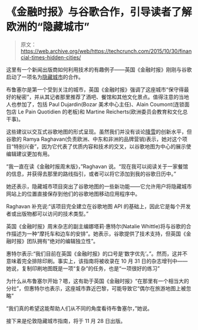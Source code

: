 # 《金融时报》与谷歌合作，引导读者了解欧洲的“隐藏城市”

> 原文：<https://web.archive.org/web/https://techcrunch.com/2015/10/30/financial-times-hidden-cities/>

这里有一个新闻出版商如何利用技术的有趣例子——英国《金融时报》刚刚与谷歌启动了一项名为[隐藏城市](https://web.archive.org/web/20230316112225/https://hiddencities.ft.com/brussels)的合作。

布鲁塞尔是第一个受到关注的城市，英国《金融时报》强调了这座城市“保守得最好的秘密”，并从其记者那里推荐了酒吧、餐馆和其他文化景点。值得注意的当地人也参加了，包括 Paul Dujardin(Bozar 美术中心主任)、Alain Coumont(连锁面包店 Le Pain Quotidien 的老板)和 Martine Reicherts(欧洲委员会教育和文化总干事)。

这些建议以交互式谷歌地图的形式呈现。虽然我们并没有谈论[降雪](https://web.archive.org/web/20230316112225/http://www.journalism.co.uk/news/new-york-times-digital-snowfall-feature-wins-pulitzer/s2/a552683/)的创新水平，但谷歌的 Ramya Raghavan(负责欧洲、中东和非洲的品牌营销)表示，她对这个项目“特别兴奋”，因为它代表了优质内容和技术的交叉，以谷歌地图为中心的展示使编辑建议更加有用。

“我一直在读《金融时报周末版》，”Raghavan 说。“现在我可以阅读关于一家餐馆的信息，并获得去那里的路线指引，或者可以将它添加到我的谷歌日历中。”

她还表示，隐藏城市项目突出了谷歌地图的一些新功能——它允许用户将隐藏城市网站上的位置直接保存到他们的谷歌地图移动应用程序中。

Raghavan 补充说:“该项目完全建立在谷歌地图 API 的基础上，因此它是每个开发者或出版物都可以访问的技术类型。”

英国《金融时报》周末杂志的副主编娜塔莉·惠特尔(Natalie Whittle)将与谷歌的合作描述为一种“摩托车和边车的安排”。她表示，谷歌提供了技术支持，但英国《金融时报》团队拥有“绝对的编辑独立性”。

惠特尔表示:“我们目前在英国《金融时报》的口号是‘数字优先’。”。然而，这并不意味着完全排除印刷。事实上，该指南将被收录在 10 月 31 日的杂志增刊中——她说，复制印刷地图既是一项“复杂”的任务，也是“一项很好的练习”

为什么从布鲁塞尔开始？嗯，这有助于英国《金融时报》“在那里有一个相当大的分社”，但惠特尔也表示，这座城市靠近巴黎，可能导致它“偶尔在旅游地图上被忽略”

“我们真的希望这能帮助人们从不同的角度看待布鲁塞尔，”她说。

接下来是伦敦隐藏城市指南，将于 11 月 28 日出版。
